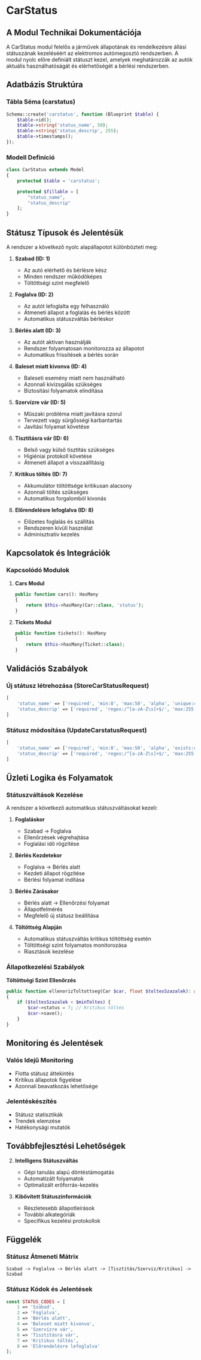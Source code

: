 # CarStatus 

## A Modul Technikai Dokumentációja
A CarStatus modul felelős a járművek állapotának és rendelkezésre állási státuszának kezeléséért az elektromos autómegosztó rendszerben. A modul nyolc előre definiált státuszt kezel, amelyek meghatározzák az autók aktuális használhatóságát és elérhetőségét a bérlési rendszerben.

## Adatbázis Struktúra

### Tábla Séma (carstatus)

```php
Schema::create('carstatus', function (Blueprint $table) {
    $table->id();
    $table->string('status_name', 50);
    $table->string('status_descrip', 255);
    $table->timestamps();
});
```

### Modell Definíció

```php
class CarStatus extends Model
{
    protected $table = 'carstatus';

    protected $fillable = [
        "status_name",
        "status_descrip"
    ];
}
```

## Státusz Típusok és Jelentésük

A rendszer a következő nyolc alapállapotot különbözteti meg:

1. **Szabad (ID: 1)**

   - Az autó elérhető és bérlésre kész
   - Minden rendszer működőképes
   - Töltöttségi szint megfelelő

2. **Foglalva (ID: 2)**

   - Az autót lefoglalta egy felhasználó
   - Átmeneti állapot a foglalás és bérlés között
   - Automatikus státuszváltás bérléskor

3. **Bérlés alatt (ID: 3)**

   - Az autót aktívan használják
   - Rendszer folyamatosan monitorozza az állapotot
   - Automatikus frissítések a bérlés során

4. **Baleset miatt kivonva (ID: 4)**

   - Baleseti esemény miatt nem használható
   - Azonnali kivizsgálás szükséges
   - Biztosítási folyamatok elindítása

5. **Szervízre vár (ID: 5)**

   - Műszaki probléma miatt javításra szorul
   - Tervezett vagy sürgősségi karbantartás
   - Javítási folyamat követése

6. **Tisztításra vár (ID: 6)**

   - Belső vagy külső tisztítás szükséges
   - Higiéniai protokoll követése
   - Átmeneti állapot a visszaállításig

7. **Kritikus töltés (ID: 7)**

   - Akkumulátor töltöttsége kritikusan alacsony
   - Azonnali töltés szükséges
   - Automatikus forgalomból kivonás

8. **Előrendelésre lefoglalva (ID: 8)**
   - Előzetes foglalás és szállítás
   - Rendszeren kívüli használat
   - Adminisztratív kezelés

## Kapcsolatok és Integrációk

### Kapcsolódó Modulok

1. **Cars Modul**

   ```php
   public function cars(): HasMany
   {
       return $this->hasMany(Car::class, 'status');
   }
   ```

2. **Tickets Modul**
   ```php
   public function tickets(): HasMany
   {
       return $this->hasMany(Ticket::class);
   }
   ```

## Validációs Szabályok

### Új státusz létrehozása (StoreCarStatusRequest)

```php
[
    'status_name' => ['required', 'min:8', 'max:50', 'alpha', 'unique:carstatus'],
    'status_descrip' => ['required', 'regex:/^[a-zA-Z\s]+$/', 'max:255']
]
```

### Státusz módosítása (UpdateCarstatusRequest)

```php
[
    'status_name' => ['required', 'min:8', 'max:50', 'alpha', 'exists:carstatus'],
    'status_descrip' => ['required', 'regex:/^[a-zA-Z\s]+$/', 'max:255']
]
```

## Üzleti Logika és Folyamatok

### Státuszváltások Kezelése

A rendszer a következő automatikus státuszváltásokat kezeli:

1. **Foglaláskor**

   - Szabad → Foglalva
   - Ellenőrzések végrehajtása
   - Foglalási idő rögzítése

2. **Bérlés Kezdetekor**

   - Foglalva → Bérlés alatt
   - Kezdeti állapot rögzítése
   - Bérlési folyamat indítása

3. **Bérlés Zárásakor**

   - Bérlés alatt → Ellenőrzési folyamat
   - Állapotfelmérés
   - Megfelelő új státusz beállítása

4. **Töltöttség Alapján**
   - Automatikus státuszváltás kritikus töltöttség esetén
   - Töltöttségi szint folyamatos monitorozása
   - Riasztások kezelése

### Állapotkezelési Szabályok

**Töltöttségi Szint Ellenőrzés**

```php
public function ellenorizToltottseg(Car $car, float $toltesSzazalek): array
{
    if ($toltesSzazalek < $minToltes) {
        $car->status = 7; // Kritikus töltés
        $car->save();
    }
}
```

## Monitoring és Jelentések

### Valós Idejű Monitoring

- Flotta státusz áttekintés
- Kritikus állapotok figyelése
- Azonnali beavatkozás lehetősége

### Jelentéskészítés

- Státusz statisztikák
- Trendek elemzése
- Hatékonysági mutatók

## Továbbfejlesztési Lehetőségek

2. **Intelligens Státuszváltás**

   - Gépi tanulás alapú döntéstámogatás
   - Automatizált folyamatok
   - Optimalizált erőforrás-kezelés

3. **Kibővített Státuszinformációk**
   - Részletesebb állapotleírások
   - További alkategóriák
   - Specifikus kezelési protokollok

## Függelék

### Státusz Átmeneti Mátrix

```
Szabad -> Foglalva -> Bérlés alatt -> [Tisztítás/Szerviz/Kritikus] -> Szabad
```

### Státusz Kódok és Jelentések

```php
const STATUS_CODES = [
    1 => 'Szabad',
    2 => 'Foglalva',
    3 => 'Bérlés alatt',
    4 => 'Baleset miatt kivonva',
    5 => 'Szervízre vár',
    6 => 'Tisztításra vár',
    7 => 'Kritikus töltés',
    8 => 'Előrendelésre lefoglalva'
];
```
